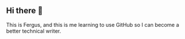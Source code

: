 ## Hi there 👋

This is Fergus, and this is me learning to use GitHub so I can become a better technical writer.
